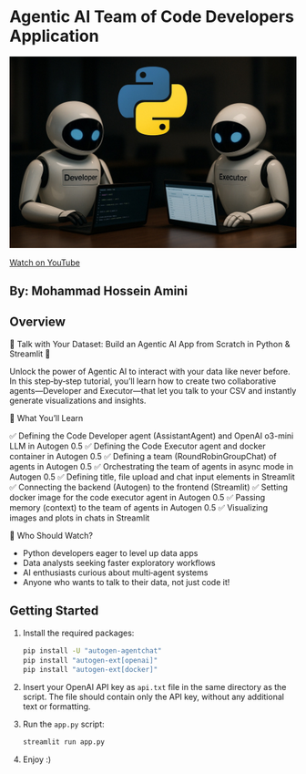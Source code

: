 # Agentic AI Team of Code Developers Application

![Video Thumbnail](stuff/image.jpg)

[Watch on YouTube](https://www.youtube.com/watch?v=8INMwnI7pJg&list=PLEe-UC96P-yaND7e6NsapElGTKfXq_cew&index=5)

##  By: Mohammad Hossein Amini

## Overview

🚀 Talk with Your Dataset: Build an Agentic AI App from Scratch in Python & Streamlit 🚀

Unlock the power of Agentic AI to interact with your data like never before. In this step‑by‑step tutorial, you’ll learn how to create two collaborative agents—Developer and Executor—that let you talk to your CSV and instantly generate visualizations and insights.

🎯 What You’ll Learn

✅  Defining the Code Developer agent (AssistantAgent) and OpenAI o3-mini LLM in Autogen 0.5
✅  Defining the Code Executor agent and docker container in Autogen 0.5
✅  Defining a team (RoundRobinGroupChat) of agents in Autogen 0.5
✅  Orchestrating the team of agents in async mode in Autogen 0.5
✅  Defining title, file upload and chat input elements in Streamlit
✅  Connecting the backend (Autogen) to the frontend (Streamlit)
✅  Setting docker image for the code executor agent in Autogen 0.5
✅  Passing memory (context) to the team of agents in Autogen 0.5
✅  Visualizing images and plots in chats in Streamlit

👥 Who Should Watch?

-  Python developers eager to level up data apps
-  Data analysts seeking faster exploratory workflows
-  AI enthusiasts curious about multi‑agent systems
-  Anyone who wants to talk to their data, not just code it!

##  Getting Started
1. Install the required packages:
   ```bash
   pip install -U "autogen-agentchat"
   pip install "autogen-ext[openai]"
   pip install "autogen-ext[docker]"
   ```

2. Insert your OpenAI API key as `api.txt` file in the same directory as the script. The file should contain only the API key, without any additional text or formatting.

3. Run the `app.py` script:
   ```bash
   streamlit run app.py
   ```

4. Enjoy :)
